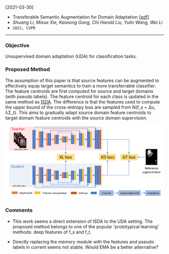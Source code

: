 [2021-03-30]
- Transferable Semantic Augmentation for Domain Adaptation [[pdf]](https://arxiv.org/pdf/2103.12562.pdf) 
- *Shuang Li, Mixue Xie, Kaixiong Gong, Chi Harold Liu, Yulin Wang, Wei Li*
- `2021, CVPR`

****

### Objective
Unsupervised domain adaptation (UDA) for classification tasks.

### Proposed Method
The assumption of this paper is that source features can be augmented to effectively equip target semantics to train a more transferrable classifier. The feature centroids are first computed for source and target domains (with pseudo labels). The feature centroid for each class is updated in the same method as [ISDA](https://arxiv.org/pdf/1909.12220.pdf). The difference is that the features used to compute the upper bound of the cross-entropy loss are sampled from N(f_s + Δu, λΣ_t). This aims to gradually adapt source domain feature centroids to target domain feature centroids with the source domain supervision.

![Alt text](https://github.com/han-liu/Papers/blob/master/figures/KD-Net.png?raw=true)


### Comments
- This work seems a direct extension of ISDA to the UDA setting. The proposed method belongs to one of the popular 'prototypical learning' methods: deep features of f_s and f_t. 

- Directly replacing the memory module with the features and pseudo labels in current seems not stable. Would EMA be a better alternative?





